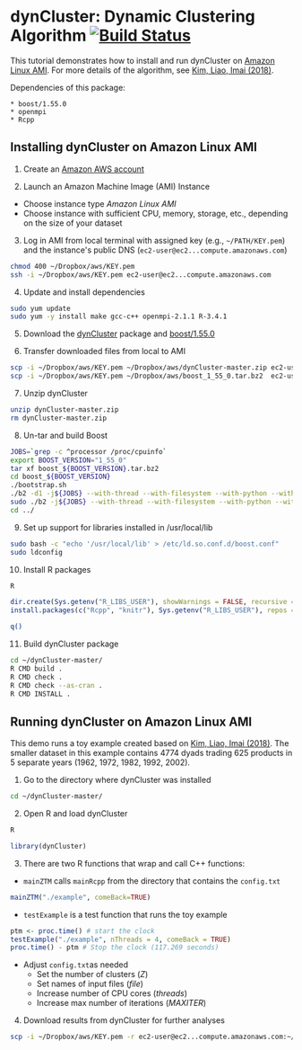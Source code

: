 # dynCluster: Dynamic Clustering Algorithm [![Build Status](https://travis-ci.org/kosukeimai/dynCluster.svg?branch=master)](https://travis-ci.org/kosukeimai/dynCluster)

This tutorial demonstrates how to install and run dynCluster on [Amazon Linux AMI](http://aws.amazon.com/amazon-linux-ami/). For more details of the algorithm, see [Kim, Liao, Imai (2018)](https://www.stevenliao.org/uploads/2/5/6/9/25699716/bigtrade.pdf).

Dependencies of this package:

    * boost/1.55.0
    * openmpi
    * Rcpp

## Installing dynCluster on Amazon Linux AMI

1. Create an [Amazon AWS account](https://aws.amazon.com/)

2. Launch an Amazon Machine Image (AMI) Instance

 + Choose instance type *Amazon Linux AMI*
 + Choose instance with sufficient CPU, memory, storage, etc., depending on the size of your dataset

3. Log in AMI from local terminal with assigned key (e.g., `~/PATH/KEY.pem`) and the instance's public DNS (`ec2-user@ec2...compute.amazonaws.com`)
```sh
chmod 400 ~/Dropbox/aws/KEY.pem
ssh -i ~/Dropbox/aws/KEY.pem ec2-user@ec2...compute.amazonaws.com
```

4. Update and install dependencies
```sh
sudo yum update
sudo yum -y install make gcc-c++ openmpi-2.1.1 R-3.4.1
```

5. Download the [dynCluster](https://github.com/kosukeimai/dynCluster/archive/master.zip) package and [boost/1.55.0](http://sourceforge.net/projects/boost/files/boost/1.55.0/boost_1_55_0.tar.bz2)

6. Transfer downloaded files from local to AMI
```sh
scp -i ~/Dropbox/aws/KEY.pem ~/Dropbox/aws/dynCluster-master.zip ec2-user@ec2...compute.amazonaws.com:~
scp -i ~/Dropbox/aws/KEY.pem ~/Dropbox/aws/boost_1_55_0.tar.bz2  ec2-user@ec2...compute.amazonaws.com:~
```

7. Unzip dynCluster
```sh
unzip dynCluster-master.zip
rm dynCluster-master.zip
```

8. Un-tar and build Boost
```sh
JOBS=`grep -c ^processor /proc/cpuinfo`
export BOOST_VERSION="1_55_0"
tar xf boost_${BOOST_VERSION}.tar.bz2
cd boost_${BOOST_VERSION}
./bootstrap.sh
./b2 -d1 -j${JOBS} --with-thread --with-filesystem --with-python --with-regex -sHAVE_ICU=1 --with-program_options --with-system link=shared release toolset=gcc stage
sudo ./b2 -j${JOBS} --with-thread --with-filesystem --with-python --with-regex -sHAVE_ICU=1 --with-program_options --with-system toolset=gcc link=shared release install
cd ../
```

9. Set up support for libraries installed in /usr/local/lib
```sh
sudo bash -c "echo '/usr/local/lib' > /etc/ld.so.conf.d/boost.conf"
sudo ldconfig
```

10. Install R packages
```sh
R
```    
```R    
dir.create(Sys.getenv("R_LIBS_USER"), showWarnings = FALSE, recursive = TRUE)
install.packages(c("Rcpp", "knitr"), Sys.getenv("R_LIBS_USER"), repos = "http://cran.case.edu" )
```
```sh
q()
```

11. Build dynCluster package
```sh
cd ~/dynCluster-master/
R CMD build .
R CMD check .
R CMD check --as-cran .
R CMD INSTALL .
```

## Running dynCluster on Amazon Linux AMI

This demo runs a toy example created based on [Kim, Liao, Imai (2018)](https://www.stevenliao.org/uploads/2/5/6/9/25699716/bigtrade.pdf). The smaller dataset in this example contains 4774 dyads trading 625 products in 5 separate years (1962, 1972, 1982, 1992, 2002).

1. Go to the directory where dynCluster was installed
```sh
cd ~/dynCluster-master/
```

2. Open R and load dynCluster
```sh
R
```
```R
library(dynCluster)
```

3. There are two R functions that wrap and call C++ functions:
 + `mainZTM` calls `mainRcpp` from the directory that contains the `config.txt`
```R
mainZTM("./example", comeBack=TRUE)
```
 + `testExample` is a test function that runs the toy example
```R
ptm <- proc.time() # start the clock
testExample("./example", nThreads = 4, comeBack = TRUE)
proc.time() - ptm # Stop the clock (117.269 seconds)
```
 + Adjust `config.txt`as needed
    - Set the number of clusters (*Z*)
    - Set names of input files (*file*)
    - Increase number of CPU cores (*threads*)
    - Increase max number of iterations (*MAXITER*)

4. Download results from dynCluster for further analyses
```sh
scp -i ~/Dropbox/aws/KEY.pem -r ec2-user@ec2...compute.amazonaws.com:~/dynCluster-master/example ~/Dropbox/aws/output/
```


